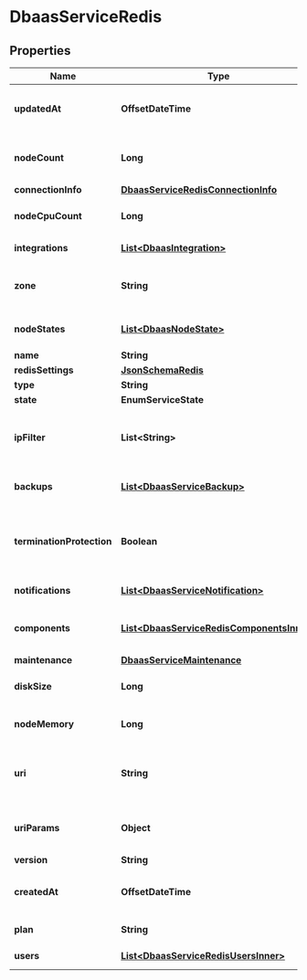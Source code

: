 

# DbaasServiceRedis


## Properties

| Name | Type | Description | Notes |
|------------ | ------------- | ------------- | -------------|
|**updatedAt** | **OffsetDateTime** | Service last update timestamp (ISO 8601) |  [optional] |
|**nodeCount** | **Long** | Number of service nodes in the active plan |  [optional] |
|**connectionInfo** | [**DbaasServiceRedisConnectionInfo**](DbaasServiceRedisConnectionInfo.md) |  |  [optional] |
|**nodeCpuCount** | **Long** | Number of CPUs for each node |  [optional] |
|**integrations** | [**List&lt;DbaasIntegration&gt;**](DbaasIntegration.md) | Service integrations |  [optional] |
|**zone** | **String** | The zone where the service is running |  [optional] |
|**nodeStates** | [**List&lt;DbaasNodeState&gt;**](DbaasNodeState.md) | State of individual service nodes |  [optional] |
|**name** | **String** |  |  |
|**redisSettings** | [**JsonSchemaRedis**](JsonSchemaRedis.md) |  |  [optional] |
|**type** | **String** |  |  |
|**state** | **EnumServiceState** |  |  [optional] |
|**ipFilter** | **List&lt;String&gt;** | Allowed CIDR address blocks for incoming connections |  [optional] |
|**backups** | [**List&lt;DbaasServiceBackup&gt;**](DbaasServiceBackup.md) | List of backups for the service |  [optional] |
|**terminationProtection** | **Boolean** | Service is protected against termination and powering off |  [optional] |
|**notifications** | [**List&lt;DbaasServiceNotification&gt;**](DbaasServiceNotification.md) | Service notifications |  [optional] |
|**components** | [**List&lt;DbaasServiceRedisComponentsInner&gt;**](DbaasServiceRedisComponentsInner.md) | Service component information objects |  [optional] |
|**maintenance** | [**DbaasServiceMaintenance**](DbaasServiceMaintenance.md) |  |  [optional] |
|**diskSize** | **Long** | TODO UNIT disk space for data storage |  [optional] |
|**nodeMemory** | **Long** | TODO UNIT of memory for each node |  [optional] |
|**uri** | **String** | URI for connecting to the service (may be absent) |  [optional] |
|**uriParams** | **Object** | service_uri parameterized into key-value pairs |  [optional] |
|**version** | **String** | Redis version |  [optional] |
|**createdAt** | **OffsetDateTime** | Service creation timestamp (ISO 8601) |  [optional] |
|**plan** | **String** | Subscription plan |  |
|**users** | [**List&lt;DbaasServiceRedisUsersInner&gt;**](DbaasServiceRedisUsersInner.md) | List of service users |  [optional] |



